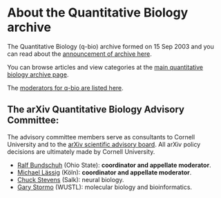 # About the Quantitative Biology archive

The Quantitative Biology (q-bio) archive formed on 15 Sep 2003 and you can read about the [announcement of archive here](/new/q-bio_announce).

You can browse articles and view categories at the [main quantitative biology archive page](/archive/q-bio).

The [moderators for q-bio are listed here](/moderators#q-bio).

<span id="AdvisoryCommittee"></span>

## The arXiv Quantitative Biology Advisory Committee:

The advisory committee members serve as consultants to Cornell University and to the [arXiv scientific advisory board](/about/people/scientific_ad_board). All arXiv policy decisions are ultimately made by Cornell University.

*   [Ralf Bundschuh](http://bioserv.mps.ohio-state.edu/~rbund/) (Ohio State): **coordinator and appellate moderator**.
*   [Michael Lässig](http://www.thp.Uni-Koeln.DE/~lassig/) (Köln): **coordinator and appellate moderator**.
*   [Chuck Stevens](http://www.salk.edu/faculty/stevens.html) (Salk): neural biology.
*   [Gary Stormo](http://ural.wustl.edu/stormo.html) (WUSTL): molecular biology and bioinformatics.
